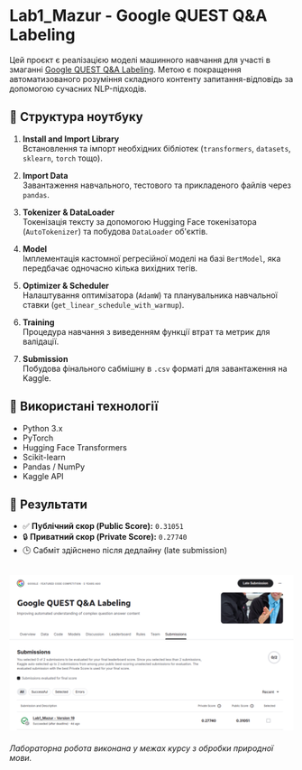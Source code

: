 
# Lab1_Mazur - Google QUEST Q&A Labeling

Цей проєкт є реалізацією моделі машинного навчання для участі в змаганні [Google QUEST Q&A Labeling](https://www.kaggle.com/competitions/google-quest-challenge). Метою є покращення автоматизованого розуміння складного контенту запитання-відповідь за допомогою сучасних NLP-підходів.

## 📁 Структура ноутбуку

1. **Install and Import Library**  
   Встановлення та імпорт необхідних бібліотек (`transformers`, `datasets`, `sklearn`, `torch` тощо).

2. **Import Data**  
   Завантаження навчального, тестового та прикладеного файлів через `pandas`.

3. **Tokenizer & DataLoader**  
   Токенізація тексту за допомогою Hugging Face токенізатора (`AutoTokenizer`) та побудова `DataLoader` об'єктів.

4. **Model**  
   Імплементація кастомної регресійної моделі на базі `BertModel`, яка передбачає одночасно кілька вихідних тегів.

5. **Optimizer & Scheduler**  
   Налаштування оптимізатора (`AdamW`) та планувальника навчальної ставки (`get_linear_schedule_with_warmup`).

6. **Training**  
   Процедура навчання з виведенням функції втрат та метрик для валідації.

7. **Submission**  
   Побудова фінального сабмішну в `.csv` форматі для завантаження на Kaggle.

## 🧪 Використані технології

- Python 3.x
- PyTorch
- Hugging Face Transformers
- Scikit-learn
- Pandas / NumPy
- Kaggle API

## 🏁 Результати

- ✅ **Публічний скор (Public Score):** `0.31051`
- 🔒 **Приватний скор (Private Score):** `0.27740`
- 🕒 Сабміт здійснено після дедлайну (late submission)

![screenshot](/Lab1/Pastedimage.png)
---

_Лабораторна робота виконана у межах курсу з обробки природної мови._
